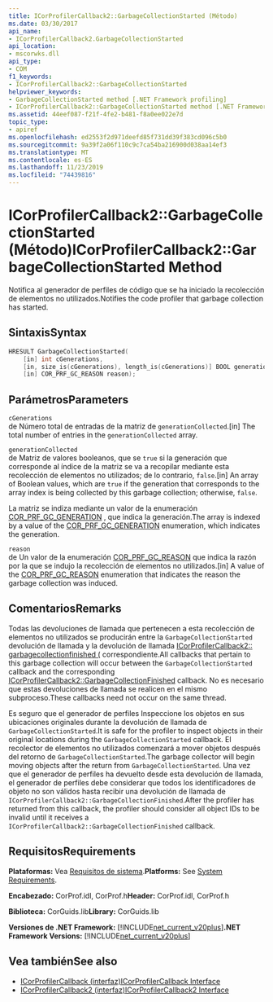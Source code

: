 ```yaml
---
title: ICorProfilerCallback2::GarbageCollectionStarted (Método)
ms.date: 03/30/2017
api_name:
- ICorProfilerCallback2.GarbageCollectionStarted
api_location:
- mscorwks.dll
api_type:
- COM
f1_keywords:
- ICorProfilerCallback2::GarbageCollectionStarted
helpviewer_keywords:
- GarbageCollectionStarted method [.NET Framework profiling]
- ICorProfilerCallback2::GarbageCollectionStarted method [.NET Framework profiling]
ms.assetid: 44eef087-f21f-4fe2-b481-f8a0ee022e7d
topic_type:
- apiref
ms.openlocfilehash: ed2553f2d971deefd85f731dd39f383cd096c5b0
ms.sourcegitcommit: 9a39f2a06f110c9c7ca54ba216900d038aa14ef3
ms.translationtype: MT
ms.contentlocale: es-ES
ms.lasthandoff: 11/23/2019
ms.locfileid: "74439816"
---
```

# <a name="icorprofilercallback2garbagecollectionstarted-method"></a><span data-ttu-id="891db-102">ICorProfilerCallback2::GarbageCollectionStarted (Método)</span><span class="sxs-lookup"><span data-stu-id="891db-102">ICorProfilerCallback2::GarbageCollectionStarted Method</span></span>
<span data-ttu-id="891db-103">Notifica al generador de perfiles de código que se ha iniciado la recolección de elementos no utilizados.</span><span class="sxs-lookup"><span data-stu-id="891db-103">Notifies the code profiler that garbage collection has started.</span></span>  
  
## <a name="syntax"></a><span data-ttu-id="891db-104">Sintaxis</span><span class="sxs-lookup"><span data-stu-id="891db-104">Syntax</span></span>  
  
```cpp  
HRESULT GarbageCollectionStarted(  
    [in] int cGenerations,  
    [in, size_is(cGenerations), length_is(cGenerations)] BOOL generationCollected[],  
    [in] COR_PRF_GC_REASON reason);  
```  
  
## <a name="parameters"></a><span data-ttu-id="891db-105">Parámetros</span><span class="sxs-lookup"><span data-stu-id="891db-105">Parameters</span></span>  
 `cGenerations`  
 <span data-ttu-id="891db-106">de Número total de entradas de la matriz de `generationCollected`.</span><span class="sxs-lookup"><span data-stu-id="891db-106">[in] The total number of entries in the `generationCollected` array.</span></span>  
  
 `generationCollected`  
 <span data-ttu-id="891db-107">de Matriz de valores booleanos, que se `true` si la generación que corresponde al índice de la matriz se va a recopilar mediante esta recolección de elementos no utilizados; de lo contrario, `false`.</span><span class="sxs-lookup"><span data-stu-id="891db-107">[in] An array of Boolean values, which are `true` if the generation that corresponds to the array index is being collected by this garbage collection; otherwise, `false`.</span></span>  
  
 <span data-ttu-id="891db-108">La matriz se indiza mediante un valor de la enumeración [COR_PRF_GC_GENERATION](../../../../docs/framework/unmanaged-api/profiling/cor-prf-gc-generation-enumeration.md) , que indica la generación.</span><span class="sxs-lookup"><span data-stu-id="891db-108">The array is indexed by a value of the [COR_PRF_GC_GENERATION](../../../../docs/framework/unmanaged-api/profiling/cor-prf-gc-generation-enumeration.md) enumeration, which indicates the generation.</span></span>  
  
 `reason`  
 <span data-ttu-id="891db-109">de Un valor de la enumeración [COR_PRF_GC_REASON](../../../../docs/framework/unmanaged-api/profiling/cor-prf-gc-reason-enumeration.md) que indica la razón por la que se indujo la recolección de elementos no utilizados.</span><span class="sxs-lookup"><span data-stu-id="891db-109">[in] A value of the [COR_PRF_GC_REASON](../../../../docs/framework/unmanaged-api/profiling/cor-prf-gc-reason-enumeration.md) enumeration that indicates the reason the garbage collection was induced.</span></span>  
  
## <a name="remarks"></a><span data-ttu-id="891db-110">Comentarios</span><span class="sxs-lookup"><span data-stu-id="891db-110">Remarks</span></span>  
 <span data-ttu-id="891db-111">Todas las devoluciones de llamada que pertenecen a esta recolección de elementos no utilizados se producirán entre la `GarbageCollectionStarted` devolución de llamada y la devolución de llamada [ICorProfilerCallback2:: garbagecollectionfinished (](../../../../docs/framework/unmanaged-api/profiling/icorprofilercallback2-garbagecollectionfinished-method.md) correspondiente.</span><span class="sxs-lookup"><span data-stu-id="891db-111">All callbacks that pertain to this garbage collection will occur between the `GarbageCollectionStarted` callback and the corresponding [ICorProfilerCallback2::GarbageCollectionFinished](../../../../docs/framework/unmanaged-api/profiling/icorprofilercallback2-garbagecollectionfinished-method.md) callback.</span></span> <span data-ttu-id="891db-112">No es necesario que estas devoluciones de llamada se realicen en el mismo subproceso.</span><span class="sxs-lookup"><span data-stu-id="891db-112">These callbacks need not occur on the same thread.</span></span>  
  
 <span data-ttu-id="891db-113">Es seguro que el generador de perfiles Inspeccione los objetos en sus ubicaciones originales durante la devolución de llamada de `GarbageCollectionStarted`.</span><span class="sxs-lookup"><span data-stu-id="891db-113">It is safe for the profiler to inspect objects in their original locations during the `GarbageCollectionStarted` callback.</span></span> <span data-ttu-id="891db-114">El recolector de elementos no utilizados comenzará a mover objetos después del retorno de `GarbageCollectionStarted`.</span><span class="sxs-lookup"><span data-stu-id="891db-114">The garbage collector will begin moving objects after the return from `GarbageCollectionStarted`.</span></span> <span data-ttu-id="891db-115">Una vez que el generador de perfiles ha devuelto desde esta devolución de llamada, el generador de perfiles debe considerar que todos los identificadores de objeto no son válidos hasta recibir una devolución de llamada de `ICorProfilerCallback2::GarbageCollectionFinished`.</span><span class="sxs-lookup"><span data-stu-id="891db-115">After the profiler has returned from this callback, the profiler should consider all object IDs to be invalid until it receives a `ICorProfilerCallback2::GarbageCollectionFinished` callback.</span></span>  
  
## <a name="requirements"></a><span data-ttu-id="891db-116">Requisitos</span><span class="sxs-lookup"><span data-stu-id="891db-116">Requirements</span></span>  
 <span data-ttu-id="891db-117">**Plataformas:** Vea [Requisitos de sistema](../../../../docs/framework/get-started/system-requirements.md).</span><span class="sxs-lookup"><span data-stu-id="891db-117">**Platforms:** See [System Requirements](../../../../docs/framework/get-started/system-requirements.md).</span></span>  
  
 <span data-ttu-id="891db-118">**Encabezado:** CorProf.idl, CorProf.h</span><span class="sxs-lookup"><span data-stu-id="891db-118">**Header:** CorProf.idl, CorProf.h</span></span>  
  
 <span data-ttu-id="891db-119">**Biblioteca:** CorGuids.lib</span><span class="sxs-lookup"><span data-stu-id="891db-119">**Library:** CorGuids.lib</span></span>  
  
 <span data-ttu-id="891db-120">**Versiones de .NET Framework:** [!INCLUDE[net_current_v20plus](../../../../includes/net-current-v20plus-md.md)]</span><span class="sxs-lookup"><span data-stu-id="891db-120">**.NET Framework Versions:** [!INCLUDE[net_current_v20plus](../../../../includes/net-current-v20plus-md.md)]</span></span>  
  
## <a name="see-also"></a><span data-ttu-id="891db-121">Vea también</span><span class="sxs-lookup"><span data-stu-id="891db-121">See also</span></span>

- [<span data-ttu-id="891db-122">ICorProfilerCallback (interfaz)</span><span class="sxs-lookup"><span data-stu-id="891db-122">ICorProfilerCallback Interface</span></span>](../../../../docs/framework/unmanaged-api/profiling/icorprofilercallback-interface.md)
- [<span data-ttu-id="891db-123">ICorProfilerCallback2 (interfaz)</span><span class="sxs-lookup"><span data-stu-id="891db-123">ICorProfilerCallback2 Interface</span></span>](../../../../docs/framework/unmanaged-api/profiling/icorprofilercallback2-interface.md)
